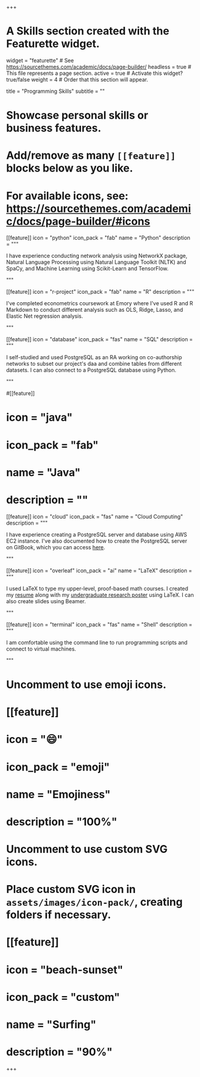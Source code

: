 +++
# A Skills section created with the Featurette widget.
widget = "featurette"  # See https://sourcethemes.com/academic/docs/page-builder/
headless = true  # This file represents a page section.
active = true  # Activate this widget? true/false
weight = 4  # Order that this section will appear.

title = "Programming Skills"
subtitle = ""

# Showcase personal skills or business features.
#
# Add/remove as many `[[feature]]` blocks below as you like.
#
# For available icons, see: https://sourcethemes.com/academic/docs/page-builder/#icons


[[feature]]
  icon = "python"
  icon_pack = "fab"
  name = "Python"
  description = """

  I have experience conducting network analysis using NetworkX package, Natural Language Processing using Natural Language Toolkit (NLTK) and SpaCy, and Machine Learning using Scikit-Learn and TensorFlow.

  """

[[feature]]
  icon = "r-project"
  icon_pack = "fab"
  name = "R"
  description = """

  I've completed econometrics coursework at Emory where I've used R and R Markdown to conduct different analysis such as OLS, Ridge, Lasso, and Elastic Net regression analysis.

  """

[[feature]]
  icon = "database"
  icon_pack = "fas"
  name = "SQL"
  description = """

  I self-studied and used PostgreSQL as an RA working on co-authorship networks to subset our project's daa and combine tables from different datasets. I can also connect to a PostgreSQL database using Python.

  """

#[[feature]]
#  icon = "java"
#  icon_pack = "fab"
#  name = "Java"
#  description = ""

[[feature]]
  icon = "cloud"
  icon_pack = "fas"
  name = "Cloud Computing"
  description = """

  I have experience creating a PostgreSQL server and database using AWS EC2 instance. I've also documented how to create the PostgreSQL server on GitBook, which you can access [here](https://aws-postgresql-docs.beliciarodriguez.com/).

  """

[[feature]]
  icon = "overleaf"
  icon_pack = "ai"
  name = "LaTeX"
  description = """

  I used LaTeX to type my upper-level, proof-based math courses. I created my [resume](cv.pdf) along with my [undergraduate research poster](https://beliciarodriguez.com/project/sure-poster/sure-poster.jpg) using LaTeX. I can also create slides using Beamer.

  """

[[feature]]
  icon = "terminal"
  icon_pack = "fas"
  name = "Shell"
  description = """

  I am comfortable using the command line to run programming scripts and connect to virtual machines.

  """


# Uncomment to use emoji icons.
# [[feature]]
#  icon = ":smile:"
#  icon_pack = "emoji"
#  name = "Emojiness"
#  description = "100%"  

# Uncomment to use custom SVG icons.
# Place custom SVG icon in `assets/images/icon-pack/`, creating folders if necessary.
# [[feature]]
#  icon = "beach-sunset"
#  icon_pack = "custom"
#  name = "Surfing"
#  description = "90%"

+++
